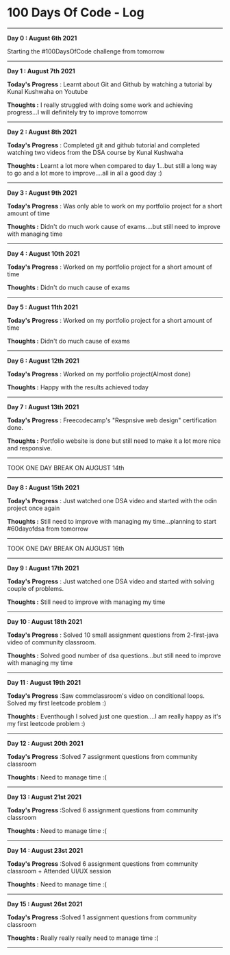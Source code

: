 # 100 Days Of Code - Log
---------------------------------------------------------------------------------------------------------------------------------------------------------------------------------

<!--### Day 0: February 30, 2016 (Example 1)
##### (delete me or comment me out)

**Today's Progress**: Fixed CSS, worked on canvas functionality for the app.

**Thoughts:** I really struggled with CSS, but, overall, I feel like I am slowly getting better at it. Canvas is still new for me, but I managed to figure out some basic functionality.

**Link to work:** [Calculator App](http://www.example.com)

### Day 0: February 30, 2016 (Example 2)
##### (delete me or comment me out)

**Today's Progress**: Fixed CSS, worked on canvas functionality for the app.

**Thoughts**: I really struggled with CSS, but, overall, I feel like I am slowly getting better at it. Canvas is still new for me, but I managed to figure out some basic functionality.

**Link(s) to work**: [Calculator App](http://www.example.com)


### Day 1: June 27, Monday

**Today's Progress**: I've gone through many exercises on FreeCodeCamp.

**Thoughts** I've recently started coding, and it's a great feeling when I finally solve an algorithm challenge after a lot of attempts and hours spent.

**Link(s) to work**
1. [Find the Longest Word in a String](https://www.freecodecamp.com/challenges/find-the-longest-word-in-a-string)
2. [Title Case a Sentence](https://www.freecodecamp.com/challenges/title-case-a-sentence)-->
**Day 0 : August 6th 2021**

Starting the #100DaysOfCode challenge from tomorrow

------------------------------------------------------------------------------------------------------------------------------------------------------

**Day 1 : August 7th 2021**

**Today's Progress** : Learnt about Git and Github by watching a tutorial by Kunal Kushwaha on Youtube

**Thoughts :** I really struggled with doing some work and achieving progress...I will definitely try to improve tomorrow

------------------------------------------------------------------------------------------------------------------------------------------------------

**Day 2 : August 8th 2021**

**Today's Progress** : Completed git and github tutorial and completed watching two videos from the DSA course by Kunal Kushwaha

**Thoughts :** Learnt a lot more when compared to day 1...but still a long way to go and a lot more to improve....all in all a good day :)

------------------------------------------------------------------------------------------------------------------------------------------------------

**Day 3 : August 9th 2021**

**Today's Progress** : Was only able to work on my portfolio project for a short amount of time

**Thoughts :** Didn't do much work cause of exams....but still need to improve with managing time

------------------------------------------------------------------------------------------------------------------------------------------------------

**Day 4 : August 10th 2021**

**Today's Progress** : Worked on my portfolio project for a short amount of time

**Thoughts :** Didn't do much cause of exams

------------------------------------------------------------------------------------------------------------------------------------------------------

**Day 5 : August 11th 2021**

**Today's Progress** : Worked on my portfolio project for a short amount of time

**Thoughts :** Didn't do much cause of exams

------------------------------------------------------------------------------------------------------------------------------------------------------

**Day 6 : August 12th 2021**

**Today's Progress** : Worked on my portfolio project(Almost done)

**Thoughts :** Happy with the results achieved today

------------------------------------------------------------------------------------------------------------------------------------------------------

**Day 7 : August 13th 2021**

**Today's Progress** : Freecodecamp's "Respnsive web design" certification done.

**Thoughts :** Portfolio website is done but still need to make it a lot more nice and responsive.

------------------------------------------------------------------------------------------------------------------------------------------------------

TOOK ONE DAY BREAK ON AUGUST 14th

------------------------------------------------------------------------------------------------------------------------------------------------------

**Day 8 : August 15th 2021**

**Today's Progress** : Just watched one DSA video and started with the odin project once again

**Thoughts :** Still need to improve with managing my time...planning to start #60dayofdsa from tomorrow

------------------------------------------------------------------------------------------------------------------------------------------------------

TOOK ONE DAY BREAK ON AUGUST 16th

------------------------------------------------------------------------------------------------------------------------------------------------------

**Day 9 : August 17th 2021**

**Today's Progress** : Just watched one DSA video and started with solving couple of problems.

**Thoughts :** Still need to improve with managing my time

------------------------------------------------------------------------------------------------------------------------------------------------------

**Day 10 : August 18th 2021**

**Today's Progress** : Solved 10 small assignment questions from 2-first-java video of community classroom.

**Thoughts :** Solved good number of dsa questions...but still need to improve with managing my time

------------------------------------------------------------------------------------------------------------------------------------------------------

**Day 11 : August 19th 2021**

**Today's Progress** :Saw commclassroom's video on conditional loops. Solved my first leetcode problem :)

**Thoughts :** Eventhough I solved just one question....I am really happy as it's my first leetcode problem :) 

------------------------------------------------------------------------------------------------------------------------------------------------------

**Day 12 : August 20th 2021**

**Today's Progress** :Solved 7 assignment questions from community classroom

**Thoughts :** Need to manage time :(

------------------------------------------------------------------------------------------------------------------------------------------------------

**Day 13 : August 21st 2021**

**Today's Progress** :Solved 6 assignment questions from community classroom

**Thoughts :** Need to manage time :(

------------------------------------------------------------------------------------------------------------------------------------------------------

**Day 14 : August 23st 2021**

**Today's Progress** :Solved 6 assignment questions from community classroom + Attended UI/UX session

**Thoughts :** Need to manage time :(

------------------------------------------------------------------------------------------------------------------------------------------------------

**Day 15 : August 26st 2021**

**Today's Progress** :Solved 1 assignment questions from community classroom

**Thoughts :** Really really really need to manage time :(

------------------------------------------------------------------------------------------------------------------------------------------------------

